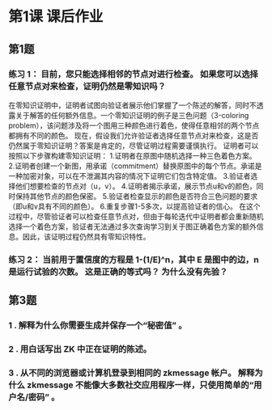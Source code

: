 # 第1课 课后作业

## 第1题 

### 练习 1： 目前，您只能选择相邻的节点对进行检查。 如果您可以选择任意节点对来检查，证明仍然是零知识吗？
  在零知识证明中，证明者试图向验证者展示他们掌握了一个陈述的解答，同时不透露关于解答的任何额外信息。一个零知识证明的例子是三色问题（3-coloring problem），该问题涉及将一个图用三种颜色进行着色，使得任意相邻的两个节点都拥有不同的颜色。
现在，假设我们允许验证者选择任意节点对来检查，这是否仍然属于零知识证明？答案是肯定的，尽管证明过程需要谨慎执行。
证明者可以按照以下步骤构建零知识证明：
1.证明者在原图中随机选择一种三色着色方案。
2.证明者创建一个新图，用承诺（commitment）替换原图中的每个节点。承诺是一种加密对象，可以在不泄漏其内容的情况下证明它们包含特定值。
3.验证者选择他们想要检查的节点对（u，v）。
4.证明者揭示承诺，展示节点u和v的颜色，同时保持其他节点的颜色保密。
5.验证者检查显示的颜色是否符合三色问题的要求（即u和v具有不同的颜色）。
6.重复步骤1-5多次，以提高验证者的信心。
在这个过程中，尽管验证者可以检查任意节点对，但由于每轮迭代中证明者都会重新随机选择一个着色方案，验证者无法通过多次查询学习到关于图正确着色方案的额外信息。因此，该证明过程仍然具有零知识特性。



### 练习 2： 当前用于置信度的方程是 1-(1/E)^n，其中 E 是图中的边，n 是运行试验的次数。 这是正确的等式吗？ 为什么没有先验？

## 第3题

### 1 . 解释为什么你需要生成并保存一个“秘密值” 。
### 2 . 用白话写出 ZK 中正在证明的陈述。
### 3 . 从不同的浏览器或计算机登录到相同的 zkmessage 帐户。 解释为什么 zkmessage 不能像大多数社交应用程序一样，只使用简单的“用户名/密码” 。
